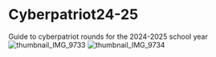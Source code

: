 # Cyberpatriot24-25
Guide to cyberpatriot rounds for the 2024-2025 school year
![thumbnail_IMG_9733](https://github.com/user-attachments/assets/4daf98f2-65c9-4e04-bdf3-5e21b34b774b)
![thumbnail_IMG_9734](https://github.com/user-attachments/assets/17e5fa40-b39f-4425-908f-00d91d84858c)
